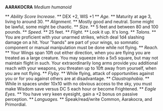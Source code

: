 __**AARAKOCRA**__
*Medium humanoid*

** *Ability Score Increase.* ** DEX +2, WIS +1
** *Age.* ** Maturity at age 3, living to around 30.
** *Alignment.* ** Mostly good and neutral. Some might be lawful, some might be chaotic.
** *Size.* ** 5 feet and between 80 and 100 pounds.
** *Speed.* ** 25 feet.
** *Flight.* ** Look it up. It's long.
** *Talons.* ** You are proficient with your unarmed strikes, which deal 1d4 slashing damage on a hit. Your "hands" are part of your wings, so somnatic component or manual manipulation must be done while not flying.
** *Reach.* ** Your Wings span 10ft out either direction, when you are flying you are treated as a large creature. You may squeeze into a 5x5 square, but may not maintain flight in such. Your extraordinarily long arms provide you additional reach with your weapons, you threaten up to 10ft away from yourself, when you are not flying.
** *Flyby.* ** While flying, attack of opportunities against you or for you against others are at disadvantage.
** *Claustrophobia.* ** While in spaces under 10x10 with no obvious access to the sky, you must make Wisdom save versus DC 5 each hour or become Frightened.
** *Eagle Eyes.* ** You have very keen eyesight, gain a +2 bonus on passive perception.
** *Languages.* ** Speak/read/write Common, Aarakocra, and Primordial.